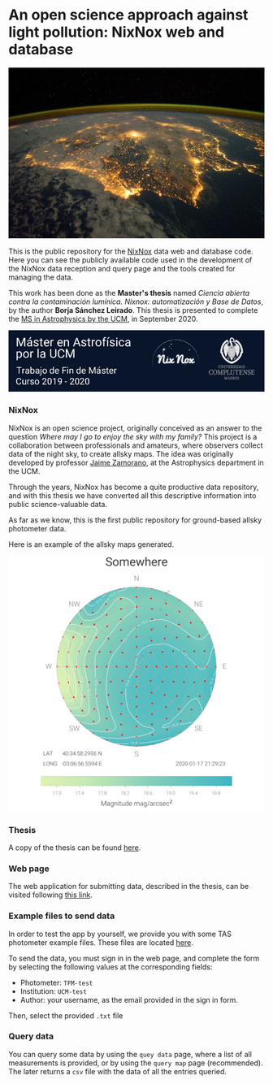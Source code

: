 # An open science approach against light pollution: NixNox web and database



<img src="doc/readme/spain-at-night.jpg" alt="Spain at night" style="zoom:80%;" />



This is the public repository for the [NixNox](https://nixnox.stars4all.eu/) data web and database code. Here you can see the publicly available code used in the development of the NixNox data reception and query page and the tools created for managing the data. 

This work has been done as the **Master's thesis** named *Ciencia abierta contra la contaminación lumínica. Nixnox: automatización y Base de Datos*, by the author **Borja Sánchez Leirado**. This thesis is presented to complete the [MS in Astrophysics by the UCM](https://www.ucm.es/masterastrofisica), in September 2020. 



![](doc/readme/title.png)





### NixNox

NixNox is an open science project, originally conceived as an answer to the question *Where may I go to enjoy the sky with my family?* This project is a collaboration between professionals and amateurs, where observers collect data of the night sky, to create allsky maps. The idea was originally developed by professor [Jaime Zamorano](https://webs.ucm.es/info/Astrof/users/jaz/jaz.html), at the Astrophysics department in the UCM.

Through the years, NixNox has become  a quite productive data repository, and with this thesis we have converted all this descriptive information into public science-valuable data.

As far as we know, this is the first public repository for ground-based allsky photometer data.

Here is an example of the allsky maps generated. 



![](doc/readme/nixnox-map.png)



### Thesis

A copy of the thesis can be found [here](doc/thesis/TFM_BorjaSanchezLeirado.pdf).



### Web page

The web application for submitting data, described in the thesis, can be visited following [this link](http://halmax.fis.ucm.es). 



### Example files to send data

In order to test the app by yourself, we provide you with some TAS photometer example files. These files are located [here](doc/examples/files).

To send the data, you must sign in in the web page, and complete the form by selecting the following values at the corresponding fields:

+   Photometer: `TFM-test`
+   Institution: `UCM-test`
+   Author: your username, as the email provided in the sign in form.

Then, select the provided `.txt` file 



### Query data

You can query some data by using the `quey data` page, where a list of all measurements is provided, or by using the `query map` page (recommended). The later returns a `csv` file with the data of all the entries queried.







